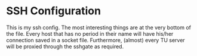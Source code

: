 # SSH Configuration
This is my ssh config.
The most interesting things are at the very bottom of the file.
Every host that has no period in their name will have his/her connection saved in a socket file.
Furthermore, (almost) every TU server will be proxied through the sshgate as required.
